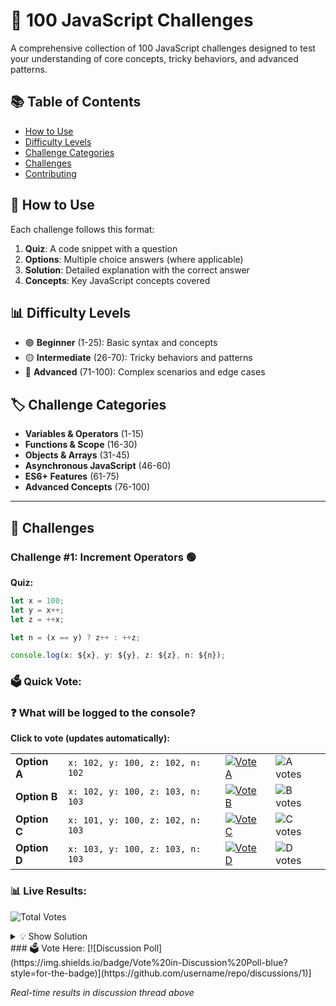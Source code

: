 # 🚀 100 JavaScript Challenges

A comprehensive collection of 100 JavaScript challenges designed to test your understanding of core concepts, tricky behaviors, and advanced patterns.

## 📚 Table of Contents

- [How to Use](#how-to-use)
- [Difficulty Levels](#difficulty-levels)
- [Challenge Categories](#challenge-categories)
- [Challenges](#challenges)
- [Contributing](#contributing)

## 🎯 How to Use

Each challenge follows this format:
1. **Quiz**: A code snippet with a question
2. **Options**: Multiple choice answers (where applicable)
3. **Solution**: Detailed explanation with the correct answer
4. **Concepts**: Key JavaScript concepts covered

## 📊 Difficulty Levels

- 🟢 **Beginner** (1-25): Basic syntax and concepts
- 🟡 **Intermediate** (26-70): Tricky behaviors and patterns  
- 🔴 **Advanced** (71-100): Complex scenarios and edge cases

## 🏷️ Challenge Categories

- **Variables & Operators** (1-15)
- **Functions & Scope** (16-30)
- **Objects & Arrays** (31-45)
- **Asynchronous JavaScript** (46-60)
- **ES6+ Features** (61-75)
- **Advanced Concepts** (76-100)

---

## 🧩 Challenges

### Challenge #1: Increment Operators 🟢

**Quiz:**
```javascript
let x = 100;
let y = x++;
let z = ++x;

let n = (x == y) ? z++ : ++z;

console.log(x: ${x}, y: ${y}, z: ${z}, n: ${n});
```
### 🗳️ Quick Vote:

### ❓ What will be logged to the console?

**Click to vote (updates automatically):**

<table>
  <tr>
    <td><strong>Option A</strong></td>
    <td><code>x: 102, y: 100, z: 102, n: 102</code></td>
    <td>
      <a href="https://github.com/username/repo/issues/new?title=Vote%20Challenge%201%20Option%20A&body=Voting%20for%20Option%20A&labels=vote,challenge-1,option-a">
        <img src="https://img.shields.io/badge/👆%20VOTE-A-blue?style=for-the-badge" alt="Vote A"/>
      </a>
    </td>
    <td>
      <img src="https://img.shields.io/github/issues-search/username/repo?query=label%3A%22vote%22%20label%3A%22challenge-1%22%20label%3A%22option-a%22&label=votes&color=blue" alt="A votes"/>
    </td>
  </tr>
  <tr>
    <td><strong>Option B</strong></td>
    <td><code>x: 102, y: 100, z: 103, n: 103</code></td>
    <td>
      <a href="https://github.com/username/repo/issues/new?title=Vote%20Challenge%201%20Option%20B&body=Voting%20for%20Option%20B&labels=vote,challenge-1,option-b">
        <img src="https://img.shields.io/badge/👆%20VOTE-B-green?style=for-the-badge" alt="Vote B"/>
      </a>
    </td>
    <td>
      <img src="https://img.shields.io/github/issues-search/username/repo?query=label%3A%22vote%22%20label%3A%22challenge-1%22%20label%3A%22option-b%22&label=votes&color=green" alt="B votes"/>
    </td>
  </tr>
  <tr>
    <td><strong>Option C</strong></td>
    <td><code>x: 101, y: 100, z: 102, n: 103</code></td>
    <td>
      <a href="https://github.com/username/repo/issues/new?title=Vote%20Challenge%201%20Option%20C&body=Voting%20for%20Option%20C&labels=vote,challenge-1,option-c">
        <img src="https://img.shields.io/badge/👆%20VOTE-C-orange?style=for-the-badge" alt="Vote C"/>
      </a>
    </td>
    <td>
      <img src="https://img.shields.io/github/issues-search/username/repo?query=label%3A%22vote%22%20label%3A%22challenge-1%22%20label%3A%22option-c%22&label=votes&color=orange" alt="C votes"/>
    </td>
  </tr>
  <tr>
    <td><strong>Option D</strong></td>
    <td><code>x: 103, y: 100, z: 103, n: 103</code></td>
    <td>
      <a href="https://github.com/username/repo/issues/new?title=Vote%20Challenge%201%20Option%20D&body=Voting%20for%20Option%20D&labels=vote,challenge-1,option-d">
        <img src="https://img.shields.io/badge/👆%20VOTE-D-red?style=for-the-badge" alt="Vote D"/>
      </a>
    </td>
    <td>
      <img src="https://img.shields.io/github/issues-search/username/repo?query=label%3A%22vote%22%20label%3A%22challenge-1%22%20label%3A%22option-d%22&label=votes&color=red" alt="D votes"/>
    </td>
  </tr>
</table>

### 📊 Live Results:
![Total Votes](https://img.shields.io/github/issues-search/username/repo?query=label%3A%22vote%22%20label%3A%22challenge-1%22&label=Total%20Votes&color=purple&style=for-the-badge)

<details>
<summary>💡 Show Solution</summary>

**Answer: B** `x: 102, y: 100, z: 103, n: 103`

**Explanation:**
1. `x = 100` initially  
2. `y = x++` → y gets 100, x becomes 101
3. `z = ++x` → x becomes 102, z gets 102
4. `(x == y)` is false (102 ≠ 100)
5. Execute `++z` → z becomes 103, n gets 103

</details>
### 🗳️ Vote Here:
[![Discussion Poll](https://img.shields.io/badge/Vote%20in-Discussion%20Poll-blue?style=for-the-badge)](https://github.com/username/repo/discussions/1)]

*Real-time results in discussion thread above*
